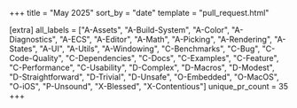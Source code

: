 +++
title = "May 2025"
sort_by = "date"
template = "pull_request.html"

[extra]
all_labels = ["A-Assets", "A-Build-System", "A-Color", "A-Diagnostics", "A-ECS", "A-Editor", "A-Math", "A-Picking", "A-Rendering", "A-States", "A-UI", "A-Utils", "A-Windowing", "C-Benchmarks", "C-Bug", "C-Code-Quality", "C-Dependencies", "C-Docs", "C-Examples", "C-Feature", "C-Performance", "C-Usability", "D-Complex", "D-Macros", "D-Modest", "D-Straightforward", "D-Trivial", "D-Unsafe", "O-Embedded", "O-MacOS", "O-iOS", "P-Unsound", "X-Blessed", "X-Contentious"]
unique_pr_count = 35
+++
